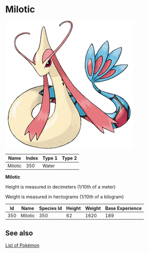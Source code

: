# Milotic


![Milotic](images/350.png)

| **Name** | **Index** | **Type 1** | **Type 2** |
|----|----|----|----|
| Milotic | 350 | Water  |  |

**Milotic** 


Height is measured in decimeters (1/10th of a meter)

Weight is measured in hectograms (1/10th of a kilogram)

| **Id** | **Name** | **Species Id** | **Height** | **Weight** | **Base Experience** |
|--------|----------|----------------|------------|------------|---------------------|
| 350 | Milotic | 350 | 62 | 1620 | 189 |


## See also

[List of Pokémon](../pokemon.md)
